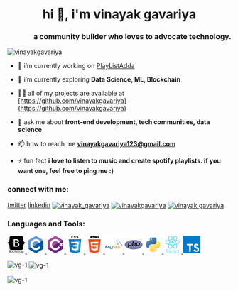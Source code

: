 <!--[![MasterHead](https://c.tenor.com/_DOBjnGspYAAAAAC/code-coding.gif)](https://rishavchanda.io)-->
<h1 align="center">hi 👋, i'm vinayak gavariya</h1>
<h3 align="right">a community builder who loves to advocate technology.</h3>
  


<p align="left"> <img src="https://komarev.com/ghpvc/?username=vg-1&label=Profile%20views&color=0e75b6&style=flat" alt="vinayakgavariya" /> </p>

- 🔭 i’m currently working on [PlayListAdda](https://github.com/vinayakgavariya/PlayListAdda)

- 🌱 i’m currently exploring **Data Science, ML, Blockchain**

- 👨‍💻 all of my projects are available at [https://github.com/vinayakgavariya](https://github.com/vinayakgavariya)

- 💬 ask me about **front-end development, tech communities, data science**

- 📫 how to reach me **vinayakgavariya123@gmail.com**

- ⚡ fun fact **i love to listen to music and create spotify playlists. if you want one, feel free to ping me :)**

<h3 align="left">connect with me:</h3>
<p align="left">
<a href="https://twitter.com/vinayakgavariya" target="blank"> twitter</a>
<a href="https://linkedin.com/in/vinayakgavariya" target="blank">linkedin</a>
<a href="https://stackoverflow.com/users/vinayak_gavariya" target="blank"><img align="center" src="https://raw.githubusercontent.com/rahuldkjain/github-profile-readme-generator/master/src/images/icons/Social/stack-overflow.svg" alt="vinayak_gavariya" height="30" width="40" /></a>
<a href="https://instagram.com/vinayakgavariya" target="blank"><img align="center" src="https://raw.githubusercontent.com/rahuldkjain/github-profile-readme-generator/master/src/images/icons/Social/instagram.svg" alt="vinayakgavariya" height="30" width="40" /></a>
<a href="https://www.youtube.com/c/vinayakgavariya" target="blank"><img align="center" src="https://raw.githubusercontent.com/rahuldkjain/github-profile-readme-generator/master/src/images/icons/Social/youtube.svg" alt="vinayak gavariya" height="30" width="40" /></a>
</p>

<h3 align="left">Languages and Tools:</h3>
<p align="left"> <a href="https://getbootstrap.com" target="_blank" rel="noreferrer"> <img src="https://raw.githubusercontent.com/devicons/devicon/master/icons/bootstrap/bootstrap-plain-wordmark.svg" alt="bootstrap" width="40" height="40"/> </a> <a href="https://www.cprogramming.com/" target="_blank" rel="noreferrer"> <img src="https://raw.githubusercontent.com/devicons/devicon/master/icons/c/c-original.svg" alt="c" width="40" height="40"/> </a> <a href="https://www.w3schools.com/cs/" target="_blank" rel="noreferrer"> <img src="https://raw.githubusercontent.com/devicons/devicon/master/icons/csharp/csharp-original.svg" alt="csharp" width="40" height="40"/> </a> <a href="https://www.w3schools.com/css/" target="_blank" rel="noreferrer"> <img src="https://raw.githubusercontent.com/devicons/devicon/master/icons/css3/css3-original-wordmark.svg" alt="css3" width="40" height="40"/> </a> <a href="https://www.w3.org/html/" target="_blank" rel="noreferrer"> <img src="https://raw.githubusercontent.com/devicons/devicon/master/icons/html5/html5-original-wordmark.svg" alt="html5" width="40" height="40"/> </a> <a href="https://www.mysql.com/" target="_blank" rel="noreferrer"> <img src="https://raw.githubusercontent.com/devicons/devicon/master/icons/mysql/mysql-original-wordmark.svg" alt="mysql" width="40" height="40"/> </a> <a href="https://www.php.net" target="_blank" rel="noreferrer"> <img src="https://raw.githubusercontent.com/devicons/devicon/master/icons/php/php-original.svg" alt="php" width="40" height="40"/> </a> <a href="https://www.python.org" target="_blank" rel="noreferrer"> <img src="https://raw.githubusercontent.com/devicons/devicon/master/icons/python/python-original.svg" alt="python" width="40" height="40"/> </a> <a href="https://reactjs.org/" target="_blank" rel="noreferrer"> <img src="https://raw.githubusercontent.com/devicons/devicon/master/icons/react/react-original-wordmark.svg" alt="react" width="40" height="40"/> </a> <a href="https://www.typescriptlang.org/" target="_blank" rel="noreferrer"> <img src="https://raw.githubusercontent.com/devicons/devicon/master/icons/typescript/typescript-original.svg" alt="typescript" width="40" height="40"/> </a> </p>

<p><img align="left" src="https://github-readme-stats.vercel.app/api/top-langs?username=vg-1&show_icons=true&locale=en&layout=compact" alt="vg-1" /></p>

<p>&nbsp;<img align="center" src="https://github-readme-stats.vercel.app/api?username=vg-1&show_icons=true&locale=en" alt="vg-1" /></p>

<p><img align="center" src="https://github-readme-streak-stats.herokuapp.com/?user=vg-1&" alt="vg-1" /></p>
